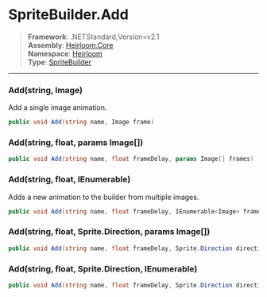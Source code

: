 # SpriteBuilder.Add

> **Framework**: .NETStandard,Version=v2.1  
> **Assembly**: [Heirloom.Core][0]  
> **Namespace**: [Heirloom][0]  
> **Type**: [SpriteBuilder][1]

--------------------------------------------------------------------------------

### Add(string, Image)

Add a single image animation.

```cs
public void Add(string name, Image frame)
```

### Add(string, float, params Image[])

```cs
public void Add(string name, float frameDelay, params Image[] frames)
```

### Add(string, float, IEnumerable<Image>)

Adds a new animation to the builder from multiple images.

```cs
public void Add(string name, float frameDelay, IEnumerable<Image> frames)
```

### Add(string, float, Sprite.Direction, params Image[])

```cs
public void Add(string name, float frameDelay, Sprite.Direction direction, params Image[] frames)
```

### Add(string, float, Sprite.Direction, IEnumerable<Image>)

```cs
public void Add(string name, float frameDelay, Sprite.Direction direction, IEnumerable<Image> frames)
```

[0]: ../Heirloom.Core.md
[1]: Heirloom.SpriteBuilder.md
